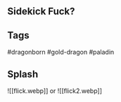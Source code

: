 ## Sidekick Fuck?
## Tags
#dragonborn #gold-dragon #paladin
## Splash
![[flick.webp]]
or
![[flick2.webp]]